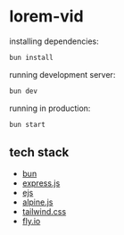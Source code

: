 # lorem-vid

installing dependencies:

```bash
bun install
```

running development server:

```bash
bun dev
```

running in production:

```bash
bun start
```

## tech stack

- [bun](https://bun.sh)
- [express.js](https://expressjs.com/)
- [ejs](https://ejs.co/)
- [alpine.js](https://alpinejs.dev/)
- [tailwind.css](https://tailwindcss.com/)
- [fly.io](https://fly.io/)
